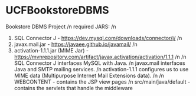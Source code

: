 # UCFBookstoreDBMS
Bookstore DBMS Project
/n
required JARS: /n
1. SQL Connector J - https://dev.mysql.com/downloads/connector/j/ /n
2. javax.mail.jar - https://javaee.github.io/javamail/ /n
3. activation-1.1.1.jar (MIME Jar) - https://mvnrepository.com/artifact/javax.activation/activation/1.1.1 /n
/n
SQL Connector J interfaces MySQL with Java. /n
javax.mail interfaces Java and SMTP mailing services. /n
activation-1.1.1 configures us to use MIME data (Multipurpose Internet Mail Extensions data). /n
/n
WEBCONTENT - contains the JSP view pages /n
src/main/java/default - contains the servlets that handle the middleware
